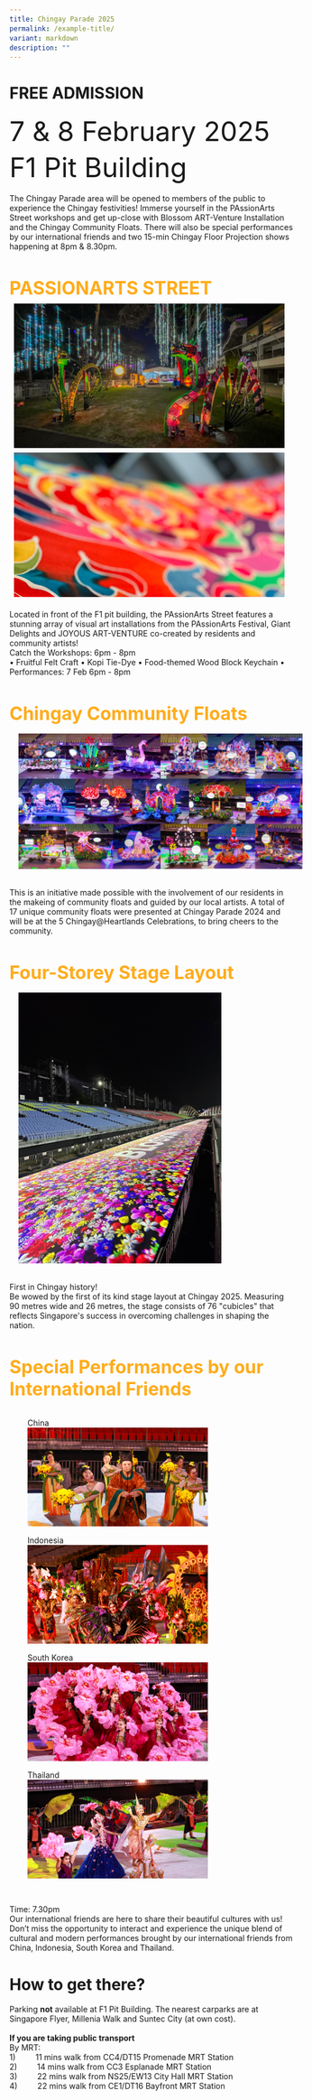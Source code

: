 ```yaml
---
title: Chingay Parade 2025
permalink: /example-title/
variant: markdown
description: ""
---
```

# FREE ADMISSION
<div style="line-height:4rem;font-size:3rem; font-color: #b242a2">
7 &amp; 8 February 2025<br>
F1 Pit Building<br></div>
 

The Chingay Parade area will be opened to members of the public to experience the Chingay festivities! Immerse yourself in the PAssionArts Street workshops and get up-close with Blossom ART-Venture Installation and the Chingay Community Floats. There will also be special performances by our international friends and two 15-min Chingay Floor Projection shows happening at 8pm &amp; 8.30pm.




<div style="padding-top:2rem">
<span style="color: #FFAC1C; font-weight: bold;; font-size:2rem">PASSIONARTS STREET </span>


<div style="text-align: center; display: grid; grid-template-columns: repeat(auto-fit, minmax(330px, 1fr)); gap:0.5rem; padding:0.5rem;">

<div style="display: block; overflow:hidden; text-decoration: none;  max-width: 30rem;"><div style="font-size: 1rem"></div><div style="min-height:16rem; max-height:16rem; overflow:hidden;"><img style="min-height:16rem; object-fit: cover; position:relative; top:rem;" src="/images/PAssionArtsStreet/IMG_7151_edit.jpg"></div></div>

<div style="display: block; overflow:hidden; text-decoration: none;  max-width: 30rem;">
<div style="font-size: 1rem"></div><div style="min-height:16rem; max-height:16rem; overflow:hidden;"><img style="min-height:16rem; object-fit: cover; position:relative; top:-4rem;" src="/images/PAssionArtsStreet/IMG_7106_edit.jpg"></div></div>

</div>


<p>Located in front of the F1 pit building, the PAssionArts Street features a stunning array of visual art installations from the PAssionArts Festival, Giant Delights and JOYOUS ART-VENTURE  co-created by residents and community artists!<br>
Catch the Workshops: 6pm - 8pm<br>
• Fruitful Felt Craft • Kopi Tie-Dye  • Food-themed Wood Block Keychain •<br>
Performances: 7 Feb 6pm - 8pm<br></p>


<div><div style="padding-top:2rem">
<span style="color: #FFAC1C; font-weight: bold;; font-size:2rem">Chingay Community Floats</span>

 <div><img src="/images/Chingay2024CommunityFloats/Community_Floats.jpg" style="padding: 1rem;"></div>

<p> This is an initiative made possible with the involvement of our residents in the makeing of community floats and guided by our local artists. A total of 17 unique community floats were presented at Chingay Parade 2024 and will be at the 5 Chingay@Heartlands Celebrations, to bring cheers to the community.</p>
</div>

<div style="padding-top:2rem">
<span style="color: #FFAC1C; font-weight: bold;; font-size:2rem">Four-Storey Stage Layout</span>
<div style="overflow:hidden; padding:1rem;"><img style="max-height:30rem; object-fit: cover; position:relative; top:rem;" src="/images/Chingay2024/BLOSSOM_Text.jpg"></div>
</div>
<p>First in Chingay history!<br>
Be wowed by the first of its kind stage layout at Chingay 2025.  Measuring 90 metres wide and 26 metres, the stage consists of 76 "cubicles" that reflects Singapore's success in overcoming challenges in shaping the nation. <br>
</p>
	

<div style="padding-top:2rem">
<span style="color: #FFAC1C; font-weight: bold;; font-size:2rem">Special Performances by our International Friends</span>

  
  <div style="display: grid; grid-template-columns: repeat(auto-fit, minmax(228px, 1fr)); gap:1rem; padding:2rem;">
	
<div style="display: block; overflow:hidden; text-decoration: none;  max-width: 20rem;">
<div style="font-size: 1rem"></div><div style="min-height:12rem; max-height:12rem; overflow:hidden;">China<img style="min-height:12rem; object-fit: cover; position:relative; top:rem;" src="/images/Chingay2024/China_edit.jpg"></div></div>
		
<div style="display: block; overflow:hidden; text-decoration: none;  max-width: 20rem;">
<div style="font-size: 1rem"></div><div style="min-height:12rem; max-height:12rem; overflow:hidden;">Indonesia<img style="min-height:12rem; object-fit: cover; position:relative; top:rem;" src="/images/Chingay2024/Indonesia_edit.jpg"></div></div>

<div style="display: block; overflow:hidden; text-decoration: none;  max-width: 20rem;">
<div style="font-size: 1rem"></div><div style="min-height:12rem; max-height:12rem; overflow:hidden;">South Korea<img style="min-height:12rem; object-fit: cover; position:relative; top:rem;" src="/images/Chingay2024/Korea_edit.jpg"></div></div>

<div style="display: block; overflow:hidden; text-decoration: none;  max-width: 20rem;">
<div style="font-size: 1rem"></div><div style="min-height:12rem; max-height:12rem; overflow:hidden;">Thailand<img style="min-height:12rem; object-fit: cover; position:relative; top:rem;" src="/images/Chingay2024/Thailand_edit.jpg"></div></div>
</div>
	
<p>
Time: 7.30pm<br>
Our international friends are here to share their beautiful cultures with us!
Don’t miss the opportunity to interact and experience the unique blend of cultural and modern performances brought by our international friends from China, Indonesia, South Korea and Thailand. 

</p>
</div>

	
	
# How to get there?
	
<div> Parking <b>not</b> available at F1 Pit Building. The nearest carparks are at Singapore Flyer, Millenia Walk and Suntec City (at own cost).<br><br>
<b>If you are taking public transport</b><br>
By MRT:<br>
1)&nbsp; &nbsp; &nbsp; &nbsp; &nbsp;11 mins walk from CC4/DT15 Promenade MRT Station<br>
2)&nbsp; &nbsp; &nbsp; &nbsp; &nbsp;14 mins walk from CC3 Esplanade MRT Station<br>
3)&nbsp; &nbsp; &nbsp; &nbsp; &nbsp;22 mins walk from NS25/EW13 City Hall MRT Station<br>
4)&nbsp; &nbsp; &nbsp; &nbsp; &nbsp;22 mins walk from CE1/DT16 Bayfront MRT Station
	<br><br></div></div></div>